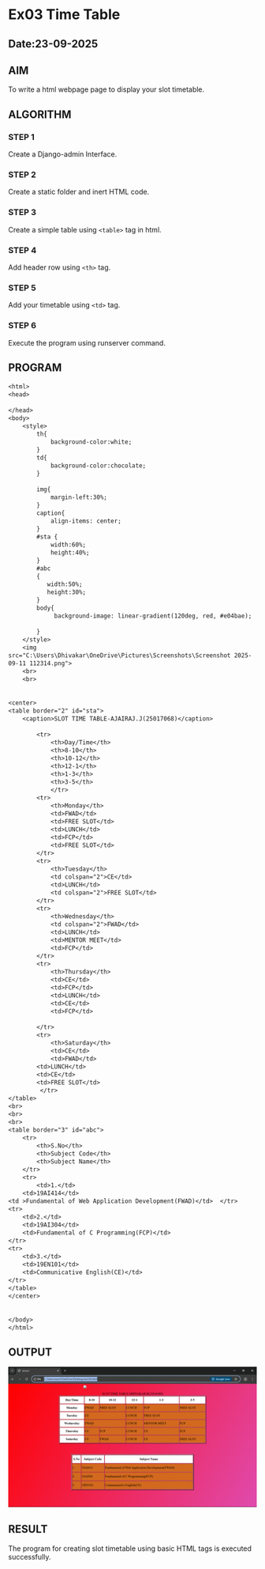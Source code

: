 # Ex03 Time Table
## Date:23-09-2025

## AIM
To write a html webpage page to display your slot timetable.

## ALGORITHM
### STEP 1
Create a Django-admin Interface.

### STEP 2
Create a static folder and inert HTML code.

### STEP 3
Create a simple table using ```<table>``` tag in html.

### STEP 4
Add header row using ```<th>``` tag.

### STEP 5
Add your timetable using ```<td>``` tag.

### STEP 6
Execute the program using runserver command.

## PROGRAM
```
<html>
<head>

</head>
<body>
    <style>
        th{
            background-color:white;
        }
        td{
            background-color:chocolate;
        }

        img{
            margin-left:30%;
        }
        caption{
            align-items: center;
        }
        #sta {
            width:60%;
            height:40%;
        }
        #abc
        {
           width:50%;
           height:30%;
        }
        body{
             background-image: linear-gradient(120deg, red, #e04bae);

        }
    </style>
    <img src="C:\Users\Dhivakar\OneDrive\Pictures\Screenshots\Screenshot 2025-09-11 112314.png">
    <br>
    <br>

     
<center>
<table border="2" id="sta">
    <caption>SLOT TIME TABLE-AJAIRAJ.J(25017068)</caption>
   
        <tr>
            <th>Day/Time</th>
            <th>8-10</th>
            <th>10-12</th>
            <th>12-1</th>
            <th>1-3</th>
            <th>3-5</th>
            </tr>
        <tr>
            <th>Monday</th>
            <td>FWAD</td>
            <td>FREE SLOT</td>
            <td>LUNCH</td>
            <td>FCP</td>
            <td>FREE SLOT</td>
        </tr>
        <tr>
            <th>Tuesday</th>
            <td colspan="2">CE</td>
            <td>LUNCH</td>
            <td colspan="2">FREE SLOT</td>
        </tr>
        <tr>
            <th>Wednesday</th>
            <td colspan="2">FWAD</td>
            <td>LUNCH</td>
            <td>MENTOR MEET</td>
            <td>FCP</td>
        </tr>
        <tr>
            <th>Thursday</th>
            <td>CE</td>
            <td>FCP</td>
            <td>LUNCH</td>
            <td>CE</td>
            <td>FCP</td>
            
        </tr>
        <tr>
            <th>Saturday</th>
            <td>CE</td>
            <td>FWAD</td>
        <td>LUNCH</td>
        <td>CE</td>
        <td>FREE SLOT</td>
         </tr>
</table>
<br>
<br>
<br>
<table border="3" id="abc">
    <tr>
        <th>S.No</th>
        <th>Subject Code</th>
        <th>Subject Name</th>
    </tr>
    <tr>
        <td>1.</td>
    <td>19AI414</td>  
<td >Fundamental of Web Application Development(FWAD)</td>  </tr>
<tr>
    <td>2.</td>
    <td>19AI304</td>
    <td>Fundamental of C Programming(FCP)</td>
</tr>
<tr>
    <td>3.</td>
    <td>19EN101</td>
    <td>Communicative English(CE)</td>
</tr>
</table>
</center>


</body>
</html>

```
## OUTPUT
![alt text](<Screenshot (15).png>)

## RESULT
The program for creating slot timetable using basic HTML tags is executed successfully.
